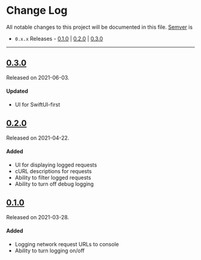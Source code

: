 # Change Log
All notable changes to this project will be documented in this file. [Semver](http://semver.org/) is

- `0.x.x` Releases - [0.1.0](#010) | [0.2.0](#020) | [0.3.0](#030)

---

## [0.3.0](https://github.com/hkellaway/Nog/releases/tag/0.3.0)
Released on 2021-06-03.

#### Updated
- UI for SwiftUI-first

## [0.2.0](https://github.com/hkellaway/Nog/releases/tag/0.2.0)
Released on 2021-04-22.

#### Added
- UI for displaying logged requests
- cURL descriptions for requests
- Ability to filter logged requests
- Ability to turn off debug logging

## [0.1.0](https://github.com/hkellaway/Nog/releases/tag/0.1.0)
Released on 2021-03-28.

#### Added
- Logging network request URLs to console
- Ability to turn logging on/off

